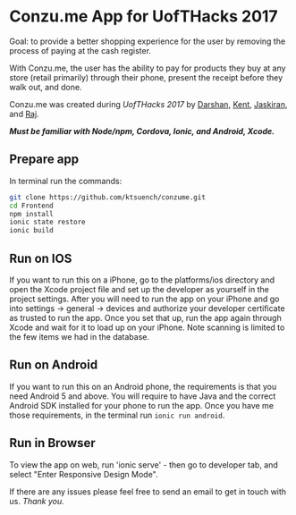 # Conzu.me App for UofTHacks 2017

Goal: to provide a better shopping experience for the user by removing the process of paying at the cash register. 

With Conzu.me, the user has the ability to pay for products they buy at any store (retail primarily) through their phone, present the receipt before they walk out, and done. 

Conzu.me was created during *UofTHacks 2017* by [Darshan](https://www.linkedin.com/in/darshan-mehta-7462b1b7), [Kent](https://www.linkedin.com/kent-tsuenchy-0b980159), [Jaskiran](https://www.linkedin.com/in/jaskiran-lamba), and [Raj](https://www.linkedin.com/in/kuzaxe).

**_Must be familiar with Node/npm, Cordova, Ionic, and Android, Xcode._**

## Prepare app 
In terminal run the commands:
```bash
git clone https://github.com/ktsuench/conzume.git
cd Frontend
npm install
ionic state restore
ionic build
```

## Run on IOS
If you want to run this on a iPhone, go to the platforms/ios directory and open the Xcode project file and set up the developer as yourself in the project settings. After you will need to run the app on your iPhone and go into settings -> general -> devices and authorize your developer certificate as trusted to run the app. Once you set that up, run the app again through Xcode and wait for it to load up on your iPhone. Note scanning is limited to the few items we had in the database.

## Run on Android
If you want to run this on an Android phone, the requirements is that you need Android 5 and above. You will require to have Java and the correct Android SDK installed for your phone to run the app. Once you have me those requirements, in the terminal run `ionic run android`.

## Run in Browser
To view the app on web, run 'ionic serve' - then go to developer tab, and select "Enter Responsive Design Mode".

If there are any issues please feel free to send an email to get in touch with us.
*Thank you.*